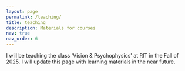 ```yaml
---
layout: page
permalink: /teaching/
title: teaching
description: Materials for courses
nav: true
nav_order: 6
---
```


I will be teaching the class 'Vision & Psychophysics' at RIT in the Fall of 2025. I will update this page with learning materials in the near future. 
